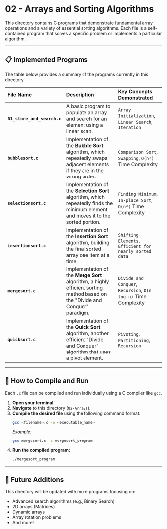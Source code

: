 # 02 - Arrays and Sorting Algorithms

This directory contains C programs that demonstrate fundamental array operations and a variety of essential sorting algorithms. Each file is a self-contained program that solves a specific problem or implements a particular algorithm.

---

## 📋 Implemented Programs

The table below provides a summary of the programs currently in this directory.

| File Name | Description | Key Concepts Demonstrated |
| :--- | :--- | :--- |
| **`01_store_and_search.c`** | A basic program to populate an array and search for an element using a linear scan. | `Array Initialization`, `Linear Search`, `Iteration` |
| **`bubblesort.c`** | Implementation of the **Bubble Sort** algorithm, which repeatedly swaps adjacent elements if they are in the wrong order. | `Comparison Sort`, `Swapping`, `O(n²)` Time Complexity |
| **`selectionsort.c`** | Implementation of the **Selection Sort** algorithm, which repeatedly finds the minimum element and moves it to the sorted portion. | `Finding Minimum`, `In-place Sort`, `O(n²)` Time Complexity |
| **`insertionsort.c`** | Implementation of the **Insertion Sort** algorithm, building the final sorted array one item at a time. | `Shifting Elements`, `Efficient for nearly sorted data` |
| **`mergesort.c`** | Implementation of the **Merge Sort** algorithm, a highly efficient sorting method based on the "Divide and Conquer" paradigm. | `Divide and Conquer`, `Recursion`, `O(n log n)` Time Complexity |
| **`quicksort.c`** | Implementation of the **Quick Sort** algorithm, another efficient "Divide and Conquer" algorithm that uses a pivot element. | `Pivoting`, `Partitioning`, `Recursion` |

---

## 🚀 How to Compile and Run

Each `.c` file can be compiled and run individually using a C compiler like `gcc`.

1.  **Open your terminal.**
2.  **Navigate** to this directory (`02-Arrays`).
3.  **Compile the desired file** using the following command format:
    ```bash
    gcc <filename>.c -o <executable_name>
    ```
    *Example:*
    ```bash
    gcc mergesort.c -o mergesort_program
    ```
4.  **Run the compiled program:**
    ```bash
    ./mergesort_program
    ```

---

## 🔮 Future Additions

This directory will be updated with more programs focusing on:
* Advanced search algorithms (e.g., Binary Search)
* 2D arrays (Matrices)
* Dynamic arrays
* Array rotation problems
* And more!
